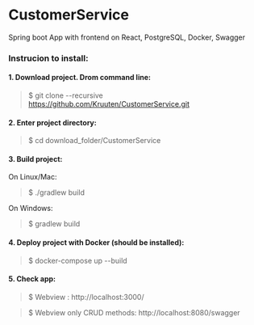 # CustomerService
Spring boot App with frontend on React, PostgreSQL, Docker, Swagger

### Instrucion to install: ###
#### 1. Download project. Drom command line: ####
> $ git clone --recursive https://github.com/Kruuten/CustomerService.git

#### 2. Enter project directory: ####
> $ cd download_folder/CustomerService

#### 3. Build project: ####

On Linux/Mac:
> $ ./gradlew build

On Windows:
> $ gradlew build

#### 4. Deploy project with Docker (should be installed): ####
> $ docker-compose up --build

#### 5. Check app: ####
> $ Webview : http://localhost:3000/

> $ Webview only CRUD methods: http://localhost:8080/swagger
